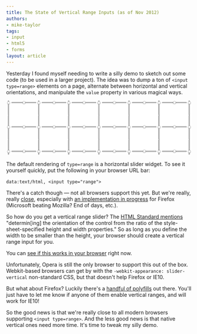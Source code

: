 ```yaml
---
title: The State of Vertical Range Inputs (as of Nov 2012)
authors:
- mike-taylor
tags:
- input
- html5
- forms
layout: article
---
```

<p>Yesterday I found myself needing to write a silly demo to sketch out some code (to be used in a larger project). The idea was to dump a ton of <code>&lt;input type=range&gt;</code> elements on a page, alternate between horizontal and vertical orientations, and manipulate the <code>value</code> property in various magical ways.</p>

<span class='imgcenter'><img alt='' src='/blog/the-state-of-vertical-range-inputs/rangesss.png' /></span>

<p>The default rendering of <code>type=range</code> is a horizontal slider widget. To see it yourself quickly, put the following in your browser URL bar: <code><pre>data:text/html, &lt;input type=&quot;range&quot;&gt;</pre></code></p>

<p>There&#39;s a catch though &#x2014; not all browsers support this yet. But we&#39;re really, really <a href="http://caniuse.com/#feat=input-range">close</a>, especially with <a href="https://bugzilla.mozilla.org/show_bug.cgi?id=344618">an implementation in progress</a> for Firefox (Microsoft beating Mozilla? End of days, etc.).</p>

<p>So how do you get a vertical range slider? The <a href="http://www.whatwg.org/specs/web-apps/current-work/multipage/states-of-the-type-attribute.html#range-state-(type=range">HTML Standard mentions</a> &quot;determin[ing] the orientation of the control from the ratio of the style-sheet-specified height and width properties.&quot; So as long as you define the width to be smaller than the height, your browser should create a vertical range input for you.</p>

<p>You can <a href="http://software.hixie.ch/utilities/js/live-dom-viewer/?saved=1943">see if this works in your browser</a> right now.</p>

<p>Unfortunately, Opera is still the only browser to support this out of the box. Webkit-based browsers can get by with the <code>-webkit-appearance: slider-vertical</code> non-standard CSS, but that doesn&#39;t help Firefox or IE10.</p>

<p>But what about Firefox? Luckily there&#39;s a <a href="http://duckduckgo.com/?t=ous&amp;amp;q=html5+range+input+polyfill">handful of polyfills</a> out there. You&#39;ll just have to let me know if anyone of them enable vertical ranges, and will work for IE10!</p>

<p>So the good news is that we&#39;re really close to all modern browsers supporting <code>&lt;input type=range&gt;</code>. And the less good news is that native vertical ones need more time. It&#39;s time to tweak my silly demo.</p>
